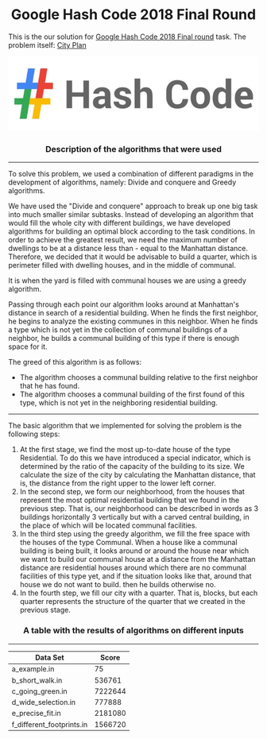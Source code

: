 <h1 align="center">Google Hash Code 2018 Final Round</h1>

This is the our solution for [Google Hash Code 2018 Final round](https://hashcode.withgoogle.com) task. The problem itself: [City Plan](https://storage.googleapis.com/coding-competitions.appspot.com/HC/2018/hashcode2018_final_task.pdf)

<p align="center">
    <img src="event_google-hash-code_491696.jpg">
</p>

<h3 align="center">Description of the algorithms that were used</h3>
<hr>

To solve this problem, we used a combination of different paradigms in the development of algorithms, namely: Divide and conquere and Greedy algorithms.

We have used the "Divide and conquere" approach to break up one big task into much smaller similar subtasks. Instead of developing an algorithm that would fill the whole city with different buildings, we have developed algorithms for building an optimal block according to the task conditions. In order to achieve the greatest result, we need the maximum number of dwellings to be at a distance less than - equal to the Manhattan distance. Therefore, we decided that it would be advisable to build a quarter, which is perimeter filled with dwelling houses, and in the middle of communal.

It is when the yard is filled with communal houses we are using a greedy algorithm.

Passing through each point our algorithm looks around at Manhattan's distance in search of a residential building. When he finds the first neighbor, he begins to analyze the existing communes in this neighbor. When he finds a type which is not yet in the collection of communal buildings of a neighbor, he builds a communal building of this type if there is enough space for it.

The greed of this algorithm is as follows:
* The algorithm chooses a communal building relative to the first neighbor that he has found.
* The algorithm chooses a communal building of the first found of this type, which is not yet in the neighboring residential building.

<hr>

The basic algorithm that we implemented for solving the problem is the following steps:
1. At the first stage, we find the most up-to-date house of the type Residential. To do this we have introduced a special indicator, which is determined by the ratio of the capacity of the building to its size. We calculate the size of the city by calculating the Manhattan distance, that is, the distance from the right upper to the lower left corner.
2. In the second step, we form our neighborhood, from the houses that represent the most optimal residential building that we found in the previous step.
That is, our neighborhood can be described in words as 3 buildings horizontally 3 vertically but with a carved central building, in the place of which will be located communal facilities.
3. In the third step using the greedy algorithm, we fill the free space with the houses of the type Communal.
When a house like a communal building is being built, it looks around or around the house near which we want to build our communal house at a distance from the Manhattan distance are residential houses around which there are no communal facilities of this type yet, and if the situation looks like that, around that house we do not want to build. then he builds otherwise no.
4. In the fourth step, we fill our city with a quarter. That is, blocks, but each quarter represents the structure of the quarter that we created in the previous stage.

<h3 align="center">A table with the results of algorithms on different inputs</h3>
<hr>

| Data Set                |Score     |
|-------------------------|----------|
|a_example.in             |75        |
|b_short_walk.in          |536761    |
|c_going_green.in         |7222644   |
|d_wide_selection.in      |777888    |
|e_precise_fit.in         |2181080   |
|f_different_footprints.in|1566720   |
